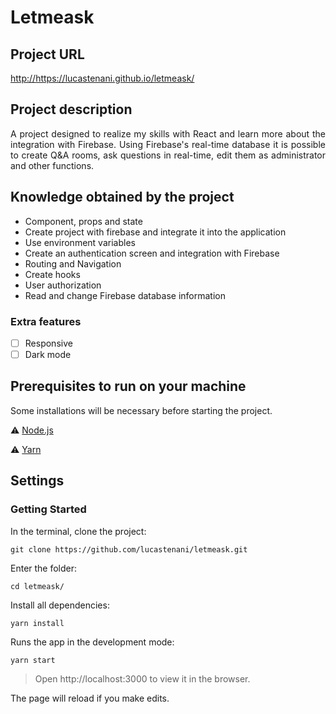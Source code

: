 # Letmeask

## Project URL

<a href="http://https://lucastenani.github.io/letmeask/" target="_blank">http://https://lucastenani.github.io/letmeask/</a>

## Project description

<p align="justify">
  A project designed to realize my skills with React and learn more about the integration with Firebase. Using Firebase's real-time database it is possible to create Q&A rooms, ask questions in real-time, edit them as administrator and other functions.
</p>

## Knowledge obtained by the project

- Component, props and state
- Create project with firebase and integrate it into the application
- Use environment variables
- Create an authentication screen and integration with Firebase
- Routing and Navigation
- Create hooks
- User authorization
- Read and change Firebase database information

### Extra features

- [ ] Responsive
- [ ] Dark mode

## Prerequisites to run on your machine

Some installations will be necessary before starting the project.

:warning: [Node.js](https://nodejs.org/en/download/)

:warning: [Yarn](https://classic.yarnpkg.com/en/docs/install/#debian-stable)

## Settings

### Getting Started

In the terminal, clone the project:

```
git clone https://github.com/lucastenani/letmeask.git
```

Enter the folder:

```
cd letmeask/
```

Install all dependencies:

```
yarn install
```

Runs the app in the development mode:

```
yarn start
```

> Open http://localhost:3000 to view it in the browser.

The page will reload if you make edits.
